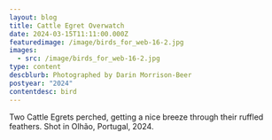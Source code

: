 ```yaml
---
layout: blog
title: Cattle Egret Overwatch
date: 2024-03-15T11:11:00.000Z
featuredimage: /image/birds_for_web-16-2.jpg
images:
  - src: /image/birds_for_web-16-2.jpg
type: content
descblurb: Photographed by Darin Morrison-Beer
postyear: "2024"
contentdesc: bird
---
```

Two Cattle Egrets perched, getting a nice breeze through their ruffled feathers. Shot in 
Olhão, Portugal, 2024.
